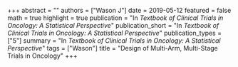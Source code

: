 +++
abstract = ""
authors = ["Wason J"]
date = 2019-05-12
featured = false
math = true
highlight = true
publication = "In *Textbook of Clinical Trials in Oncology: A Statistical Perspective*"
publication_short = "In *Textbook of Clinical Trials in Oncology: A Statistical Perspective*"
publication_types = ["5"]
summary = "In *Textbook of Clinical Trials in Oncology: A Statistical Perspective*"
tags = ["Wason"]
title = "Design of Multi-Arm, Multi-Stage Trials in Oncology"
+++
